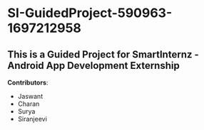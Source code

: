 # SI-GuidedProject-590963-1697212958


## This is a Guided Project for SmartInternz - Android App Development Externship

**Contributors**:
* Jaswant
* Charan
* Surya
* Siranjeevi
